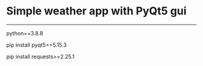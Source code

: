 # Simple weather app with PyQt5 gui
<hr>
<p <code>python==3.8.8</code></p>
<p <code>pip install pyqt5==5.15.3</code></p>
<p <code>pip install requests==2.25.1</code></p>
